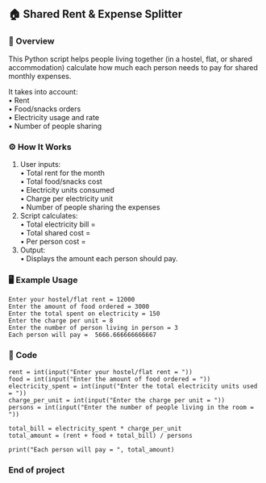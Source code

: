## 🏠 Shared Rent & Expense Splitter
### 📌 Overview
This Python script helps people living together (in a hostel, flat, or shared accommodation) calculate how much each person needs to pay for shared monthly expenses.

It takes into account:
<br>• 	Rent
<br>• 	Food/snacks orders
<br>• 	Electricity usage and rate
<br>• 	Number of people sharing

### ⚙️ How It Works
1. 	User inputs:
<br>• 	Total rent for the month
<br>• 	Total food/snacks cost
<br>• 	Electricity units consumed
<br>• 	Charge per electricity unit
<br>• 	Number of people sharing the expenses
2. 	Script calculates:
<br>• 	Total electricity bill = 
<br>• 	Total shared cost = 
<br>• 	Per person cost = 
3. 	Output:
<br>• 	Displays the amount each person should pay.

### 🖥️ Example Usage
```
Enter your hostel/flat rent = 12000
Enter the amount of food ordered = 3000
Enter the total spent on electricity = 150
Enter the charge per unit = 8
Enter the number of person living in person = 3
Each person will pay =  5666.666666666667
```

### 📄 Code
```
rent = int(input("Enter your hostel/flat rent = "))
food = int(input("Enter the amount of food ordered = "))
electricity_spent = int(input("Enter the total electricity units used = "))
charge_per_unit = int(input("Enter the charge per unit = "))
persons = int(input("Enter the number of people living in the room = "))

total_bill = electricity_spent * charge_per_unit
total_amount = (rent + food + total_bill) / persons

print("Each person will pay = ", total_amount)
```

### End of project
